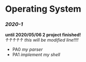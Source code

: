 # Operating System

### *2020-1*

**until 2020/05/06 2 project finished!**    
*↑↑↑↑↑ this will be modified line!!!!*

 
+ PA0 *my parser*    
+ PA1 *implement my shell*

